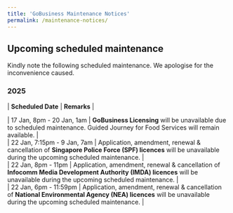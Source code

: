 ```yaml
---
title: 'GoBusiness Maintenance Notices'
permalink: /maintenance-notices/
---
```


## Upcoming scheduled maintenance

Kindly note the following scheduled maintenance. We apologise for the inconvenience caused. 


### 2025 

| **Scheduled Date** | **Remarks** |  



| 17 Jan, 8pm - 20 Jan, 1am | **GoBusiness Licensing** will be unavailable due to scheduled maintenance. Guided Journey for Food Services will remain available. |   
| 22 Jan, 7:15pm - 9 Jan, 7am | Application, amendment, renewal & cancellation of **Singapore Police Force (SPF) licences** will be unavailable during the upcoming scheduled maintenance. |      
| 22 Jan, 8pm - 11pm | Application, amendment, renewal & cancellation of **Infocomm Media Development Authority (IMDA) licences** will be unavailable during the upcoming scheduled maintenance. |   
| 22 Jan, 6pm - 11:59pm | Application, amendment, renewal & cancellation of **National Environmental Agency (NEA) licences** will be unavailable during the upcoming scheduled maintenance. | 


<script src="/jquery/jquery.min.js"></script> <script src="/jquery/resize-tables.js"></script>
